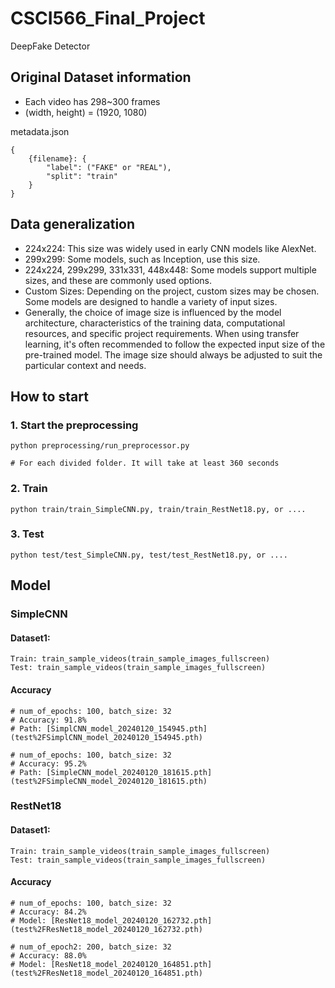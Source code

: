 # CSCI566_Final_Project

DeepFake Detector

## Original Dataset information

* Each video has 298~300 frames
* (width, height) = (1920, 1080)

metadata.json

```
{
    {filename}: {
        "label": ("FAKE" or "REAL"),
        "split": "train"
    }
}
```

## Data generalization

* 224x224: This size was widely used in early CNN models like AlexNet.
* 299x299: Some models, such as Inception, use this size.
* 224x224, 299x299, 331x331, 448x448: Some models support multiple sizes, and these are commonly used options.
* Custom Sizes: Depending on the project, custom sizes may be chosen. Some models are designed to handle a variety of
  input sizes.
* Generally, the choice of image size is influenced by the model architecture, characteristics of the training data,
  computational resources, and specific project requirements. When using transfer learning, it's often recommended to
  follow the expected input size of the pre-trained model. The image size should always be adjusted to suit the
  particular context and needs.

## How to start

### 1. Start the preprocessing

```
python preprocessing/run_preprocessor.py

# For each divided folder. It will take at least 360 seconds 
```

### 2. Train

```
python train/train_SimpleCNN.py, train/train_RestNet18.py, or ....
```

### 3. Test

```
python test/test_SimpleCNN.py, test/test_RestNet18.py, or ....
```

## Model

### SimpleCNN

#### Dataset1:

``` 
Train: train_sample_videos(train_sample_images_fullscreen)
Test: train_sample_videos(train_sample_images_fullscreen)
```
#### Accuracy
```
# num_of_epochs: 100, batch_size: 32
# Accuracy: 91.8%
# Path: [SimplCNN_model_20240120_154945.pth](test%2FSimplCNN_model_20240120_154945.pth)

# num_of_epochs: 100, batch_size: 32
# Accuracy: 95.2%
# Path: [SimpleCNN_model_20240120_181615.pth](test%2FSimpleCNN_model_20240120_181615.pth)
```

### RestNet18

#### Dataset1:

```
Train: train_sample_videos(train_sample_images_fullscreen)
Test: train_sample_videos(train_sample_images_fullscreen)
```
#### Accuracy
```
# num_of_epochs: 100, batch_size: 32
# Accuracy: 84.2%
# Model: [ResNet18_model_20240120_162732.pth](test%2FResNet18_model_20240120_162732.pth)

# num_of_epoch2: 200, batch_size: 32
# Accuracy: 88.0%
# Model: [ResNet18_model_20240120_164851.pth](test%2FResNet18_model_20240120_164851.pth)
```